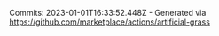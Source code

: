 Commits: 2023-01-01T16:33:52.448Z - Generated via https://github.com/marketplace/actions/artificial-grass
<br>
